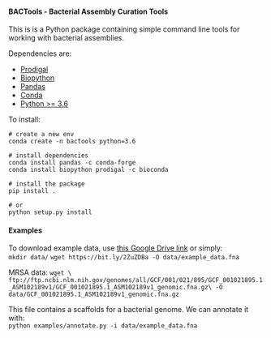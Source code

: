 #### BACTools - Bacterial Assembly Curation Tools

This is is a Python package containing simple command line tools
 for working with bacterial assemblies.

Dependencies are:
* [Prodigal](https://github.com/hyattpd/Prodigal)
* [Biopython](https://github.com/biopython/biopython)
* [Pandas](https://pandas.pydata.org/)
* [Conda](https://docs.conda.io/en/latest/)
* [Python >= 3.6](https://www.python.org/downloads/)


To install:
```
# create a new env
conda create -n bactools python=3.6

# install dependencies
conda install pandas -c conda-forge
conda install biopython prodigal -c bioconda

# install the package
pip install .

# or
python setup.py install
```

#### Examples
To download example data, use [this Google Drive link](https://drive.google.com/file/d/1uEAvYApArhC4lUZ_2i2jpoLM6bg77KeG/view?usp=sharing)
or simply:  
`mkdir data/`
`wget https://bit.ly/2ZuZDBa -O data/example_data.fna`

MRSA data:
`wget \
ftp://ftp.ncbi.nlm.nih.gov/genomes/all/GCF/001/021/895/GCF_001021895.1_ASM102189v1/GCF_001021895.1_ASM102189v1_genomic.fna.gz\
 -O data/GCF_001021895.1_ASM102189v1_genomic.fna.gz`


This file contains a scaffolds for a bacterial genome. We can annotate it with:  
`python examples/annotate.py -i data/example_data.fna` 
